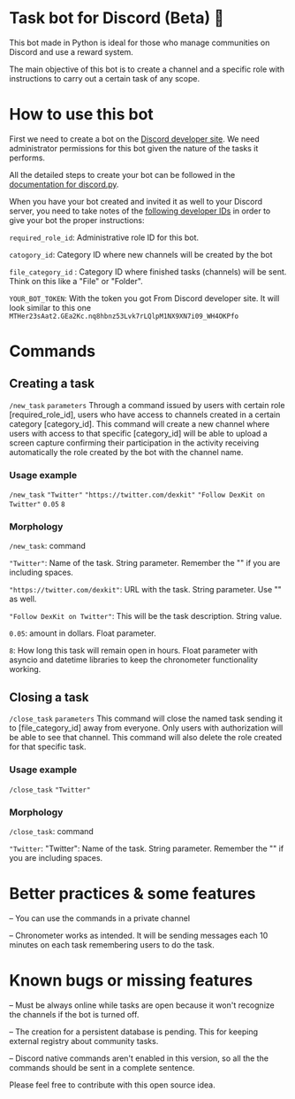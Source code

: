 # Task bot for Discord (Beta) 🤖

This bot made in Python is ideal for those who manage communities on Discord and use a reward system.

The main objective of this bot is to create a channel and a specific role with instructions to carry out 
a certain task of any scope.

# How to use this bot

First we need to create a bot on the [Discord developer site](https://discord.com/developers/applications). 
We need administrator permissions for this bot given the nature of the tasks it performs. 

All the detailed steps to create your bot can be followed in the [documentation for discord.py](https://discordpy.readthedocs.io/en/stable/discord.html).

When you have your bot created and invited it as well to your Discord server, you need to take notes of the [following developer IDs](https://www.remote.tools/remote-work/how-to-find-discord-id)
in order to give your bot the proper instructions:

`required_role_id`: Administrative role ID for this bot.

`catogory_id`: Category ID where new channels will be created by the bot

`file_category_id` : Category ID where finished tasks (channels) will be sent. Think on this like a "File" or "Folder".

`YOUR_BOT_TOKEN`: With the token you got From Discord developer site. It will look similar to this one `MTHer23sAat2.GEa2Kc.nq8hbnz53Lvk7rLQlpM1NX9XN7i09_WH4OKPfo`

# Commands

## Creating a task
`/new_task` `parameters`
Through a command issued by users with certain role [required_role_id], users who have access to channels 
created in a certain category [category_id]. This command will create a new channel where users with access to 
that specific [category_id] will be able to upload a screen capture confirming their participation in the activity
receiving automatically the role created by the bot with the channel name.

### Usage example
`/new_task` `"Twitter"` `"https://twitter.com/dexkit"` `"Follow DexKit on Twitter"` `0.05` `8`

### Morphology
`/new_task`: command

`"Twitter"`: Name of the task. String parameter. Remember the "" if you are including spaces.

`"https://twitter.com/dexkit"`: URL with the task. String parameter. Use "" as well.

`"Follow DexKit on Twitter"`: This will be the task description. String value.

`0.05`: amount in dollars. Float parameter.

`8`: How long this task will remain open in hours. Float parameter with asyncio and datetime libraries to keep the 
chronometer functionality working.

## Closing a task
`/close_task` `parameters`
This command will close the named task sending it to [file_category_id] away from everyone. Only users with
authorization will be able to see that channel. This command will also delete the role created for that specific
task.

### Usage example
`/close_task` `"Twitter"`

### Morphology
`/close_task`: command

`"Twitter`: "Twitter": Name of the task. String parameter. Remember the "" if you are including spaces.

# Better practices & some features
– You can use the commands in a private channel

– Chronometer works as intended. It will be sending messages each 10 minutes on each task remembering users to do the task.

# Known bugs or missing features
– Must be always online while tasks are open because it won't recognize the channels if the bot is turned off.

– The creation for a persistent database is pending. This for keeping external registry about community tasks.

– Discord native commands aren't enabled in this version, so all the the commands should be sent in a complete sentence.


Please feel free to contribute with this open source idea.


